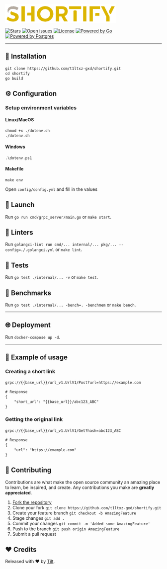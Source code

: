 [![Preview](/media/preview.png)](https://github.com/t1ltxz-gxd/shortify)

[![Stars](https://custom-icon-badges.demolab.com/github/stars/t1ltxz-gxd/shortify?logo=star)](https://github.com/t1ltxz-gxd/shortify/stargazers')
[![Open issues](https://custom-icon-badges.demolab.com/github/issues-raw/t1ltxz-gxd/shortify?logo=issue)](https://github.com/t1ltxz-gxd/shortify/issues)
[![License](https://custom-icon-badges.demolab.com/github/license/t1ltxz-gxd//shortify?logo=law)](https://github.com/DenverCoder1/custom-icon-badges/blob/main/LICENSE?rgh-link-date=2023-03-15T18%3A10%3A26Z "license MIT")
[![Powered by Go](https://custom-icon-badges.herokuapp.com/badge/-Powered%20by%20Go-0d1620?logo=go)](https://go.dev/ "Powered by GO")
[![Powered by Postgres](https://custom-icon-badges.herokuapp.com/badge/-Powered%20by%20PosgreSQL-0d1620?logo=postgres)](https://github.com/postgres/postgres "Powered by Postgres")
___

## 🧩 Installation
```
git clone https://github.com/t1ltxz-gxd/shortify.git 
cd shortify
go build
```

## ⚙ Configuration
### Setup environment variables
#### Linux/MacOS
```shell
chmod +x ./dotenv.sh
./dotenv.sh
```
#### Windows
```shell
.\dotenv.ps1
```
#### Makefile
```shell
make env
```

Open `config/config.yml` and fill in the values

## 🚀 Launch
Run `go run cmd/grpc_server/main.go` or `make start`.

## 🧹 Linters
Run `golangci-lint run cmd/... internal/... pkg/... --config=./.golangci.yml` or `make lint`.

## 🧪 Tests
Run `go test ./internal/... -v` or `make test`.

## 🏇 Benchmarks
Run `go test ./internal/... -bench=. -benchmem` or `make bench`.
___

## 🌐 Deployment
Run `docker-compose up -d`.
___

## 🔎 Example of usage
### Creating a short link

`grpc://{{base_url}}/url_v1.UrlV1/Post?url=https://example.com`
```
# Response
{
    "short_url": "{{base_url}}/abc123_ABC"
}
```
### Getting the original link

`grpc://{{base_url}}/url_v1.UrlV1/Get?hash=abc123_ABC`
```
# Response
{
    "url": "https://example.com"
}
```

## 🤝 Contributing

Contributions are what make the open source community an amazing place to learn, be inspired, and create.
Any contributions you make are **greatly appreciated**.

1. [Fork the repository](https://github.com/t1ltxz-gxd/shortify/fork)
2. Clone your fork `git clone https://github.com/t1ltxz-gxd/shortify.git`
3. Create your feature branch `git checkout -b AmazingFeature`
4. Stage changes `git add .`
5. Commit your changes `git commit -m 'Added some AmazingFeature'`
6. Push to the branch `git push origin AmazingFeature`
7. Submit a pull request

## ❤️ Credits

Released with ❤️ by [Tilt](https://github.com/t1ltxz-gxd).
